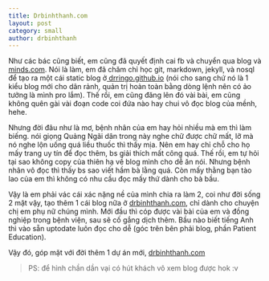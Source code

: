 ```yaml
---
title: Drbinhthanh.com
layout: post
category: small
author: drbinhthanh
---
```


Như các bác cũng biết, em cũng đã quyết định cai fb và chuyển qua blog và [minds.com](minds.com). Nói là làm, em đã chăm chỉ học git, markdown, jekyll, và nosql để tạo ra một cái static blog ở[ drringo.github.io]( drringo.github.io) (nói cho sang chứ nó là 1 kiểu blog mới cho dân rảnh, quản trị hoàn toàn bằng dòng lệnh nên có ảo tưởng là mình pro lắm). Thế rồi, em cũng đăng lên đó vài bài, em cũng không quên gài vài đoạn code coi đứa nào hay chui vô đọc blog của mềnh, hehe.

Nhưng đời đâu như là mơ, bệnh nhân của em hay hỏi nhiều mà em thì làm biếng. nói giọng Quảng Ngãi dân trong này nghe chữ được chữ mất, lỡ mà nó nghe lộn uống quá liều thuốc thì thấy mịa. Nên em hay chỉ chỗ cho họ mấy trang uy tín để đọc thêm, bs giải thích mất công quá. Thế rồi, em tự hỏi tại sao không copy của thiên hạ về blog mình cho dễ ăn nói. Nhưng bệnh nhân vô đọc thì thấy bs sao viết hầm bà lằng quá. Còn mấy thằng bạn tào lao của em thì không có nhu cầu đọc mấy thứ dành cho bà bầu.

Vậy là em phải vác cái xác nặng nề của mình chia ra làm 2, coi như đời sống 2 mặt vậy, tạo thêm 1 cái blog nữa ở [drbinhthanh.com](drbinhthanh.com), chỉ dành cho chuyện chị em phụ nữ chúng mình. Mới đầu thì cóp được vài bài của em và đồng nghiệp trong bệnh viện, sau sẽ cố gắng dịch thêm. Bầu nào biết tiếng Anh thì vào sẵn uptodate luôn đọc cho dễ (góc trên bên phải blog, phần Patient Education).

Vậy đó, góp mặt với đời thêm 1 dự án mới, [drbinhthanh.com](drbinhthanh.com)

> PS: để hình chần dần vại có hút khách vô xem blog được hok :v